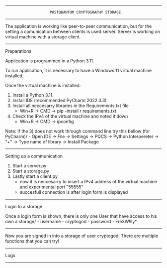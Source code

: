 --------------------------------------------------------------------------------------------------------------
 						POSTQUANTUM CRYPTOGRAPHY STORAGE
--------------------------------------------------------------------------------------------------------------

The application is working like peer-to-peer communication, but for the setting a comunication between clients
is used server. Server is working on virtual machine with a storage client.

--------------------------------------------------------------------------------------------------------------
Preparations

Application is programmed in a Python 3.11.

To run application, it is necessary to have a Windows 11 virtual machine installed.

Once the virtual machine is installed:
1) Install a Python 3.11.
2) Install IDE (recommended PyCharm 2022.3.3)
3) Install all neccesarry libraries in the Requirements.txt file
	- Win+R -> CMD -> pip -install r requirements.txt
4) Check the IPv4 of the virtual machine and noted it down
	- Win+R -> CMD -> ipconfig
	
Note: If the 3) does not work through command line try this bellow (for PyCharm)/
	- Open IDE -> File -> Settings -> PQCS -> Python Interpereter -> "+" -> Type name of library -> Install Package

--------------------------------------------------------------------------------------------------------------

Setting up a communication

1) Start a server.py
2) Start a storage.py
3) Lastly start a client.py
	- now it is neccesarry to insert a IPv4 address of the virtual machine and experimental port "55555"
	- succesfull connection is after login form is displayed

--------------------------------------------------------------------------------------------------------------

Login to a storage

Once a login form is shown, there is only one User that have access to his own a storage/
	- username - cryptogod
	- password - Fre3W!lly*

--------------------------------------------------------------------------------------------------------------

Now you are signed in into a storage of user cryptogod. There are multiple functions that you can try!


--------------------------------------------------------------------------------------------------------------

Logs

--------------------------------------------------------------------------------------------------------------
